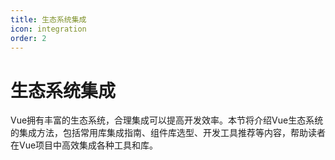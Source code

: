 ```yaml
---
title: 生态系统集成
icon: integration
order: 2
---
```


# 生态系统集成

Vue拥有丰富的生态系统，合理集成可以提高开发效率。本节将介绍Vue生态系统的集成方法，包括常用库集成指南、组件库选型、开发工具推荐等内容，帮助读者在Vue项目中高效集成各种工具和库。
